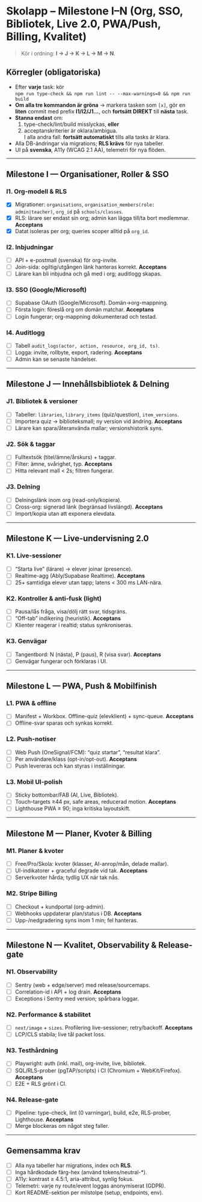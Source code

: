 # Skolapp – Milestone I–N (Org, SSO, Bibliotek, Live 2.0, PWA/Push, Billing, Kvalitet)

> Kör i ordning: **I → J → K → L → M → N**.

## Körregler (obligatoriska)
- Efter **varje** task: kör  
  `npm run type-check && npm run lint -- --max-warnings=0 && npm run build`
- **Om alla tre kommandon är gröna** → markera tasken som `[x]`, gör en **liten** commit
  med prefix **I1/I2/J1…**, och **fortsätt DIREKT** till **nästa** task.
- **Stanna endast** om:
  1) type-check/lint/build misslyckas, **eller**  
  2) acceptanskriterier är oklara/ambigua.  
  I alla andra fall: **fortsätt automatiskt** tills alla tasks är klara.
- Alla DB-ändringar via migrations; **RLS krävs** för nya tabeller.
- UI på **svenska**, A11y (WCAG 2.1 AA), telemetri för nya flöden.

---

## Milestone I — Organisationer, Roller & SSO

### I1. Org-modell & RLS
- [x] Migrationer: `organisations`, `organisation_members(role: admin|teacher)`, `org_id` på `schools/classes`.
- [x] RLS: lärare ser endast sin org; admin kan lägga till/ta bort medlemmar.
**Acceptans**
- [x] Datat isoleras per org; queries scoper alltid på `org_id`.

### I2. Inbjudningar
- [ ] API + e-postmall (svenska) för org-invite.
- [ ] Join-sida: ogiltig/utgången länk hanteras korrekt.
**Acceptans**
- [ ] Lärare kan bli inbjudna och gå med i org; auditlogg skapas.

### I3. SSO (Google/Microsoft)
- [ ] Supabase OAuth (Google/Microsoft). Domän→org-mappning.
- [ ] Första login: föreslå org om domän matchar.
**Acceptans**
- [ ] Login fungerar; org-mappning dokumenterad och testad.

### I4. Auditlogg
- [ ] Tabell `audit_logs(actor, action, resource, org_id, ts)`.
- [ ] Logga: invite, rollbyte, export, radering.
**Acceptans**
- [ ] Admin kan se senaste händelser.

---

## Milestone J — Innehållsbibliotek & Delning

### J1. Bibliotek & versioner
- [ ] Tabeller: `libraries`, `library_items` (quiz/question), `item_versions`.
- [ ] Importera quiz → biblioteksmall; ny version vid ändring.
**Acceptans**
- [ ] Lärare kan spara/återanvända mallar; versionshistorik syns.

### J2. Sök & taggar
- [ ] Fulltextsök (titel/ämne/årskurs) + taggar.
- [ ] Filter: ämne, svårighet, typ.
**Acceptans**
- [ ] Hitta relevant mall < 2s; filtren fungerar.

### J3. Delning
- [ ] Delningslänk inom org (read-only/kopiera).
- [ ] Cross-org: signerad länk (begränsad livslängd).
**Acceptans**
- [ ] Import/kopia utan att exponera elevdata.

---

## Milestone K — Live-undervisning 2.0

### K1. Live-sessioner
- [ ] “Starta live” (lärare) → elever joinar (presence).
- [ ] Realtime-agg (Ably/Supabase Realtime).
**Acceptans**
- [ ] 25+ samtidiga elever utan tapp; latens < 300 ms LAN-nära.

### K2. Kontroller & anti-fusk (light)
- [ ] Pausa/lås fråga, visa/dölj rätt svar, tidsgräns.
- [ ] “Off-tab” indikering (heuristik).
**Acceptans**
- [ ] Klienter reagerar i realtid; status synkroniseras.

### K3. Genvägar
- [ ] Tangentbord: N (nästa), P (paus), R (visa svar).
**Acceptans**
- [ ] Genvägar fungerar och förklaras i UI.

---

## Milestone L — PWA, Push & Mobilfinish

### L1. PWA & offline
- [ ] Manifest + Workbox. Offline-quiz (elevklient) + sync-queue.
**Acceptans**
- [ ] Offline-svar sparas och synkas korrekt.

### L2. Push-notiser
- [ ] Web Push (OneSignal/FCM): “quiz startar”, “resultat klara”.
- [ ] Per användare/klass (opt-in/opt-out).
**Acceptans**
- [ ] Push levereras och kan styras i inställningar.

### L3. Mobil UI-polish
- [ ] Sticky bottombar/FAB (AI, Live, Bibliotek).
- [ ] Touch-targets ≥44 px, safe areas, reducerad motion.
**Acceptans**
- [ ] Lighthouse PWA ≥ 90; inga kritiska layoutskift.

---

## Milestone M — Planer, Kvoter & Billing

### M1. Planer & kvoter
- [ ] Free/Pro/Skola: kvoter (klasser, AI-anrop/mån, delade mallar).
- [ ] UI-indikatorer + graceful degrade vid tak.
**Acceptans**
- [ ] Serverkvoter hårda; tydlig UX när tak nås.

### M2. Stripe Billing
- [ ] Checkout + kundportal (org-admin).
- [ ] Webhooks uppdaterar plan/status i DB.
**Acceptans**
- [ ] Upp-/nedgradering syns inom 1 min; fel hanteras.

---

## Milestone N — Kvalitet, Observability & Release-gate

### N1. Observability
- [ ] Sentry (web + edge/server) med release/sourcemaps.
- [ ] Correlation-id i API + log drain.
**Acceptans**
- [ ] Exceptions i Sentry med version; spårbara loggar.

### N2. Performance & stabilitet
- [ ] `next/image` + `sizes`. Profilering live-sessioner; retry/backoff.
**Acceptans**
- [ ] LCP/CLS stabila; live tål packet loss.

### N3. Testhårdning
- [ ] Playwright: auth (inkl. mail), org-invite, live, bibliotek.
- [ ] SQL/RLS-prober (pgTAP/scripts) i CI (Chromium + WebKit/Firefox).
**Acceptans**
- [ ] E2E + RLS grönt i CI.

### N4. Release-gate
- [ ] Pipeline: type-check, lint (0 varningar), build, e2e, RLS-prober, Lighthouse.
**Acceptans**
- [ ] Merge blockeras om något steg faller.

---

## Gemensamma krav
- [ ] Alla nya tabeller har migrations, index och **RLS**.
- [ ] Inga hårdkodade färg-hex (använd tokens/neutral-*).
- [ ] A11y: kontrast ≥ 4.5:1, aria-attribut, synlig fokus.
- [ ] Telemetri: varje ny route/event loggas anonymiserat (GDPR).
- [ ] Kort README-sektion per milstolpe (setup, endpoints, env).
